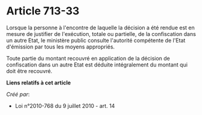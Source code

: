 # Article 713-33

Lorsque la personne à l'encontre de laquelle la décision a été rendue est en mesure de justifier de l'exécution, totale ou
partielle, de la confiscation dans un autre Etat, le ministère public consulte l'autorité compétente de l'Etat d'émission par
tous les moyens appropriés. 

Toute partie du montant recouvré en application de la décision de confiscation dans un autre Etat est déduite intégralement
du montant qui doit être recouvré.

**Liens relatifs à cet article**

_Créé par_:

  - Loi n°2010-768 du 9 juillet 2010 - art. 14
